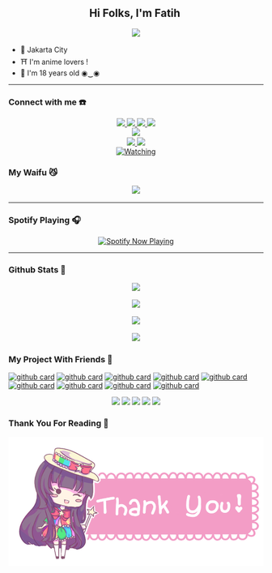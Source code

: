 <h2 align="center">Hi Folks, I'm Fatih <img src="https://user-images.githubusercontent.com/1303154/88677602-1635ba80-d120-11ea-84d8-d263ba5fc3c0.gif" width="80px" alt=""><br></h2>
<p align="center">
  <img src="https://c.tenor.com/owx4Hlt5V8kAAAAC/loli-cute.gif" />
</p>

<p align="center">

- 🌆 Jakarta City
- ⛩️ I'm anime lovers !
- 🤠 I'm 18 years old ◉‿◉
</p>

------
### Connect with me ☎️
<p align="center">
  <a href="https://instagram.com/fatdho"><img src="https://img.shields.io/badge/Instagram-E4405F?style=for-the-badge&logo=instagram&logoColor=white"/> 
  <a href="https://wa.me/6287783072018"><img src="https://img.shields.io/badge/WhatsApp-25D366?style=for-the-badge&logo=whatsapp&logoColor=white" />
  <a href="https://www.facebook.com/m.fatdho"><img src="https://img.shields.io/badge/Facebook-%234267B2.svg?&style=for-the-badge&logo=facebook&logoColor=white" />
  <a href="https://t.me/fatdho"><img src="https://img.shields.io/badge/Telegram-%230088cc.svg?&style=for-the-badge&logo=telegram&logoColor=white" /> <br>
  <a href="https://youtube.com/channel/UCD_w05gKF5F_5BNPABShNyQ"><img src="https://img.shields.io/badge/YouTube-fatih arridho-ff0000?style=for-the-badge&logo=youtube&logoColor=ff0000&link=https://youtube.com/channel/UCD_w05gKF5F_5BNPABShNyQ" /><br>
  <a name=FatihArridho&label=VIEWS&style=flat-square&color=orange" />
  <a href="https://github.com/fatiharridho"><img src="https://img.shields.io/badge/-GitHub-black?style=flat-square&logo=github" /> 
  <a href="https://youtube.com/channel/UCD_w05gKF5F_5BNPABShNyQ"><img src="https://img.shields.io/youtube/channel/subscribers/UCD_w05gKF5F_5BNPABShNyQ?style=social" /> <br>
  <a href="https://komarev.com/ghpvc/?username=fatiharridho&color=blue&style=flat-square&label=Profile+Views"><img title="Watching" src="https://komarev.com/ghpvc/?username=fatiharridho&color=green&style=flat-square&label=Profile+View"></a>
</p>

### My Waifu 😼
<p align="center">
  <img src="https://telegra.ph/file/ee07cffd31ecbbea12bbf.png" />
</p>

------

### Spotify Playing 🎧

<p align="center">
  <a href="https://open.spotify.com/user/nf3xjkwb8gsuq2b0t8bimjt58" target="_blank"><img src="https://now-playing-on-spotify.vercel.app/api/spotify" alt="Spotify Now Playing" width="350"/></a>
</p>

------

### Github Stats 🚀

<p align="center"><a href="https://github.com/fatiharridho"><img src="https://github-readme-stats.vercel.app/api?username=fatiharridho&show_icons=true&theme=radical"></a></p>
<p align="center"><a href="https://github.com/fatiharridho"><img src="https://github-readme-stats.vercel.app/api/top-langs/?username=fatiharridho&theme=radical&layout=compact"></a></p> 
<p align="center"><a href="https://github.com/FatihArridho"><img src="https://github-readme-streak-stats.herokuapp.com/?user=FatihArridho&theme=radical&hide_border=false&date_format=%5BY%20%5DM%20j"></a></p>
<p align="center"><a href="https://github.com/FatihArridho"><img src="https://github-profile-trophy.vercel.app/?username=FatihArridho&theme=juicyfresh&row=4&column=5"></a></p>


### My Project With Friends 🔭
<a href="https://github.com/FatihArridho/brutal">![github card](https://github-readme-stats.vercel.app/api/pin/?username=fatiharridho&repo=brutal&theme=dark)</a>
<a href="https://github.com/DikaArdnt/Hisoka-Morou">![github card](https://github-readme-stats.vercel.app/api/pin/?username=dikaardnt&repo=hisoka-morou&theme=nightowl)</a>
<a href="https://github.com/zhwzein/Killua-Zoldyck">![github card](https://github-readme-stats.vercel.app/api/pin/?username=zhwzein&repo=killua-zoldyck&theme=dark)</a>
<a href="https://github.com/WhiskeySockets/Baileys">![github card](https://github-readme-stats.vercel.app/api/pin/?username=WhiskeySockets&repo=baileys&theme=nightowl)</a>
<a href="https://github.com/zeeoneofficial/Alphabot-Md">![github card](https://github-readme-stats.vercel.app/api/pin/?username=zeeoneofficial&repo=alphabot-md&theme=dark)</a>
<a href="https://github.com/FatihArridho/islamiah">![github card](https://github-readme-stats.vercel.app/api/pin/?username=fatiharridho&repo=islamiah&theme=nightowl)</a>
<a href="https://github.com/FatihArridho/pramuka">![github card](https://github-readme-stats.vercel.app/api/pin/?username=fatiharridho&repo=pramuka&theme=dark)</a>
<a href="https://github.com/FatihArridho/brainly.co.id">![github card](https://github-readme-stats.vercel.app/api/pin/?username=fatiharridho&repo=brainly.co.id&theme=nightowl)</a>
<a href="https://github.com/Hisoka-Morrou/hisoka-baileys">![github card](https://github-readme-stats.vercel.app/api/pin/?username=hisoka-morrou&repo=hisoka-baileys&theme=dark)</a>

<p align="center">
    <img src="https://img.shields.io/badge/OS-Linux-blue?&logo=Linux" />
    <img src="https://img.shields.io/badge/OS-Windows-blue?&logo=Windows" />
    <img src="https://img.shields.io/badge/IDE-Xcode-blue?&logo=xcode" />
    <img src="https://img.shields.io/badge/Text%20Editor-Visual%20Studio%20Code-blue?&logo=visual%20studio%20code&logoColor=blue" />
    <img src="https://img.shields.io/badge/Sublime%20Text-gray?&logo=Sublime-Text" />
</p>

### Thank You For Reading 💫

![Thanks](https://raw.githubusercontent.com/FatihArridho/FatihArridho/main/thank-you.png)
